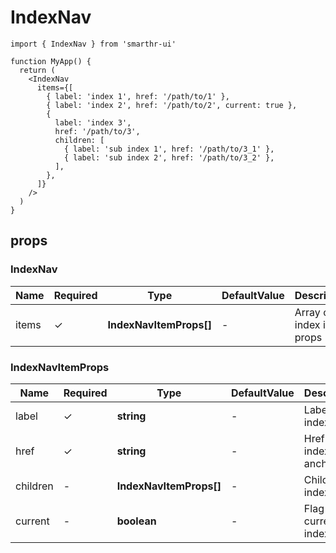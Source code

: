 # IndexNav

```tsx
import { IndexNav } from 'smarthr-ui'

function MyApp() {
  return (
    <IndexNav
      items={[
        { label: 'index 1', href: '/path/to/1' },
        { label: 'index 2', href: '/path/to/2', current: true },
        {
          label: 'index 3',
          href: '/path/to/3',
          children: [
            { label: 'sub index 1', href: '/path/to/3_1' },
            { label: 'sub index 2', href: '/path/to/3_2' },
          ],
        },
      ]}
    />
  )
}
```

## props

### IndexNav

| Name  | Required | Type                    | DefaultValue | Description               |
| ----- | -------- | ----------------------- | ------------ | ------------------------- |
| items | ✓        | **IndexNavItemProps[]** | -            | Array of index item props |

### IndexNavItemProps

| Name     | Required | Type                    | DefaultValue | Description                |
| -------- | -------- | ----------------------- | ------------ | -------------------------- |
| label    | ✓        | **string**              | -            | Label of the index.        |
| href     | ✓        | **string**              | -            | Href of the index anchor.  |
| children | -        | **IndexNavItemProps[]** | -            | Child indexes.             |
| current  | -        | **boolean**             | -            | Flag of the current index. |
